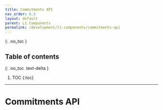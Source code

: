 ```yaml
---
title: Commitments API
nav_order: 6.3
layout: default
parent: L1 Components
permalink: /development/l1-components/commitments-api
---
```


{: .no_toc }

## Table of contents
{: .no_toc .text-delta }

1. TOC
{:toc}

---

# Commitments API

